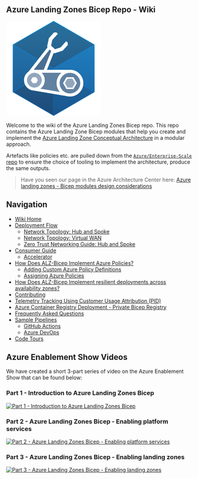 <!-- markdownlint-disable -->
## Azure Landing Zones Bicep Repo - Wiki
<!-- markdownlint-restore -->

![Bicep Logo](media/bicep-logo.png)

Welcome to the wiki of the Azure Landing Zones Bicep repo. This repo contains the Azure Landing Zone Bicep modules that help you create and implement the [Azure Landing Zone Conceptual Architecture](https://learn.microsoft.com/azure/cloud-adoption-framework/ready/landing-zone/#azure-landing-zone-conceptual-architecture) in a modular approach.

Artefacts like policies etc. are pulled down from the [`Azure/Enterprise-Scale` repo](https://github.com/Azure/Enterprise-Scale) to ensure the choice of tooling to implement the architecture, produce the same outputs.

> Have you seen our page in the Azure Architecture Center here: [Azure landing zones - Bicep modules design considerations][aac_article]

## Navigation

* [Wiki Home][wiki_home]
* [Deployment Flow][wiki_deployment_flow]
  * [Network Topology: Hub and Spoke][wiki_deployment_flow_hs]
  * [Network Topology: Virtual WAN][wiki_deployment_flow_vwan]
  * [Zero Trust Networking Guide: Hub and Spoke][wiki_zt_networking]
* [Consumer Guide][wiki_consumer_guide]
  * [Accelerator][accelerator]
* [How Does ALZ-Bicep Implement Azure Policies?][wiki_policy_deep_dive]
  * [Adding Custom Azure Policy Definitions][wiki_policy_defs]
  * [Assigning Azure Policies][wiki_policy_assignments]
* [How Does ALZ-Bicep Implement resilient deployments across availability zones?](wiki_resiliency)
* [Contributing][wiki_contributing]
* [Telemetry Tracking Using Customer Usage Attribution (PID)][wiki_cuaid]
* [Azure Container Registry Deployment - Private Bicep Registry][wiki_acrdeploy]
* [Frequently Asked Questions][wiki_faq]
* [Sample Pipelines][wiki_pipelines]
  * [GitHub Actions][wiki_pipelines_gh]
  * [Azure DevOps][wiki_pipelines_ado]
* [Code Tours][code_tours]

## Azure Enablement Show Videos

We have created a short 3-part series of video on the Azure Enablement Show that can be found below:
<!-- markdownlint-disable -->
### Part 1 - Introduction to Azure Landing Zones Bicep

[![Part 1 - Introduction to Azure Landing Zones Bicep](https://img.youtube.com/vi/-pZNrH1GOxs/hqdefault.jpg)](https://aka.ms/azenable/94)

### Part 2 - Azure Landing Zones Bicep - Enabling platform services

[![Part 2 - Azure Landing Zones Bicep - Enabling platform services](https://img.youtube.com/vi/FNT0ZtUxYKQ/hqdefault.jpg)](https://aka.ms/azenable/95)

### Part 3 - Azure Landing Zones Bicep - Enabling landing zones

[![Part 3 - Azure Landing Zones Bicep - Enabling landing zones](https://img.youtube.com/vi/cZ7IN3zGbyM/hqdefault.jpg)](https://aka.ms/azenable/96)
<!-- markdownlint-restore -->





 [//]: # (************************)
 [//]: # (INSERT LINK LABELS BELOW)
 [//]: # (************************)

<!--
The following link references should be copied from `_sidebar.md` in the `./docs/wiki/` folder.
Replace `./` with `https://github.com/Azure/ALZ-Bicep/wiki/` when copying to here.
-->

[wiki_home]:                                  https://github.com/Azure/ALZ-Bicep/wiki/home "Wiki - Home"
[wiki_deployment_flow]:                            https://github.com/Azure/ALZ-Bicep/wiki/DeploymentFlow "Wiki - Deployment Flow"
[wiki_deployment_flow_hs]:                            https://github.com/Azure/ALZ-Bicep/wiki/DeploymentFlowHS "Wiki - Deployment Flow - Hub and Spoke"
[wiki_deployment_flow_vwan]:                            https://github.com/Azure/ALZ-Bicep/wiki/DeploymentFlowVWAN "Wiki - Deployment Flow - Virtual WAN"
[wiki_consumer_guide]:                          https://github.com/Azure/ALZ-Bicep/wiki/ConsumerGuide "Wiki - Consumer Guide"
[wiki_accelerator]:                          https://github.com/Azure/ALZ-Bicep/wiki/Accelerator "Wiki - Consumer Guide - Accelerator"
[wiki_policy_deep_dive]:                        https://github.com/Azure/ALZ-Bicep/wiki/PolicyDeepDive "Wiki - Policy Deep Dive"
[wiki_policy_defs]:                        https://github.com/Azure/ALZ-Bicep/wiki/AddingPolicyDefs "Wiki - Policy Definitions"
[wiki_policy_assignments]:                        https://github.com/Azure/ALZ-Bicep/wiki/AssigningPolicies "Wiki - Policy Assignments"
[wiki_resiliency]:                                https://github.com/Azure/ALZ-Bicep/wiki/Resiliency "Wiki - Resiliency"
[wiki_contributing]:                          https://github.com/Azure/ALZ-Bicep/wiki/Contributing "Wiki - Contributing"
[wiki_acrdeploy]:                          https://github.com/Azure/ALZ-Bicep/wiki/ACRDeployment "Wiki - Private Bicep Registry"
[wiki_cuaid]:                          https://github.com/Azure/ALZ-Bicep/wiki/CustomerUsage "Wiki - Telemetry Usage ID"
[wiki_faq]:                          https://github.com/Azure/ALZ-Bicep/wiki/FAQ "Wiki - FAQs"
[wiki_pipelines]:                          https://github.com/Azure/ALZ-Bicep/wiki/PipelinesOverview "Wiki - Sample Pipelines"
[wiki_pipelines_gh]:                          https://github.com/Azure/ALZ-Bicep/wiki/PipelinesGitHub "Wiki - Sample Pipelines - GitHub Actions"
[wiki_pipelines_ado]:                          https://github.com/Azure/ALZ-Bicep/wiki/PipelinesADO "Wiki - Sample Pipelines - Azure DevOps"
[code_tours]:                                   https://github.com/Azure/ALZ-Bicep/wiki/CodeTour "Wiki - Code tours"
[aes_part_1]:                                   https://aka.ms/azenable/94 "Part 1 - Introduction to Azure Landing Zones Bicep"
[aes_part_2]:                                   https://aka.ms/azenable/95 "Part 2 - Enabling platform services"
[aes_part_3]:                                   https://aka.ms/azenable/96 "Part 3 - Enabling landing zones"
[aac_article]:                                  https://learn.microsoft.com/azure/architecture/landing-zones/bicep/landing-zone-bicep "Azure Architecture Center - Azure landing zones - Bicep modules design considerations"
[accelerator]:                                https://github.com/Azure/ALZ-Bicep/wiki/Accelerator "Accelerator"
[wiki_zt_networking]:                        https://github.com/Azure/ALZ-Bicep/wiki/DeploymentGuideHSZT "Zero Trust Networking Guide: Hub and Spoke"
